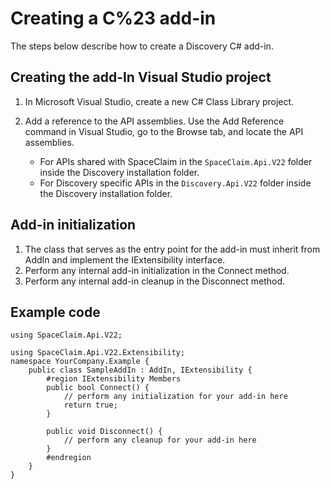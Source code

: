 # Creating a C%23 add-in

The steps below describe how to create a Discovery C\# add-in.

## Creating the add-In Visual Studio project

1.  In Microsoft Visual Studio, create a new C\# Class Library project.

2.  Add a reference to the API assemblies. Use the Add Reference command in Visual Studio, go to the Browse tab, and locate the API assemblies.

    -   For APIs shared with SpaceClaim in the `SpaceClaim.Api.V22` folder inside the Discovery installation folder.
    -   For Discovery specific APIs in the `Discovery.Api.V22` folder inside the Discovery installation folder.

## Add-in initialization

1.  The class that serves as the entry point for the add-in must inherit from AddIn and implement the IExtensibility interface.
2.  Perform any internal add-in initialization in the Connect method.
3.  Perform any internal add-in cleanup in the Disconnect method.

## Example code

```
using SpaceClaim.Api.V22;

using SpaceClaim.Api.V22.Extensibility;
namespace YourCompany.Example {
    public class SampleAddIn : AddIn, IExtensibility {
        #region IExtensibility Members
        public bool Connect() {
            // perform any initialization for your add-in here
            return true;
        }

        public void Disconnect() {
            // perform any cleanup for your add-in here
        }
        #endregion
    }
}

```

